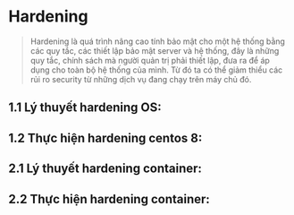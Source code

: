 # Hardening
> Hardening là quá trình nâng cao tính bảo mật cho một hệ thống bằng các quy tắc, các thiết lập bảo mật server và hệ thống, đây là những quy tắc, chính sách mà người quản trị phải thiết lập, đưa ra để áp dụng cho toàn bộ hệ thống của mình. Từ đó ta có thể giảm thiểu các rủi ro security từ những dịch vụ đang chạy trên máy chủ đó.
## 1.1 Lý thuyết hardening OS:
  
## 1.2 Thực hiện hardening centos 8:

## 2.1 Lý thuyết hardening container:

## 2.2 Thực hiện hardening container:

